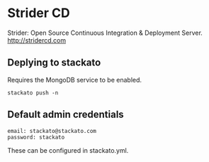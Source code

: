 # Strider CD

Strider: Open Source Continuous Integration & Deployment Server.
http://stridercd.com

## Deplying to stackato

Requires the MongoDB service to be enabled.

    stackato push -n

## Default admin credentials

    email: stackato@stackato.com
    password: stackato

These can be configured in stackato.yml.
